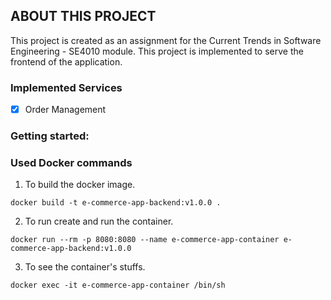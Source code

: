 ## ABOUT THIS PROJECT

This project is created as an assignment for the Current Trends in Software Engineering - SE4010 module.
This project is implemented to serve the frontend of the application.

### Implemented Services

- [x] Order Management

### Getting started:

### Used Docker commands

1. To build the docker image.

```console
docker build -t e-commerce-app-backend:v1.0.0 .
```

2. To run create and run the container.

```console
docker run --rm -p 8080:8080 --name e-commerce-app-container e-commerce-app-backend:v1.0.0
```

3. To see the container's stuffs.

```console
docker exec -it e-commerce-app-container /bin/sh
```
